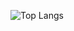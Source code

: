 <!--![GitHub Views](https://komarev.com/ghpvc/?username=unaiiM&color=2A3F36)
<br />-->
<!--[![unaiiM github stats](https://github-readme-stats.vercel.app/api?username=unaiiM&theme=gotham&show_icons=true)](https://github.com/anuraghazra/github-readme-stats)
<br />-->
![Top Langs](https://github-readme-stats.vercel.app/api/top-langs/?username=unaiiM&hide=html,css,smali,makefile,dogescript&langs_count=10)
